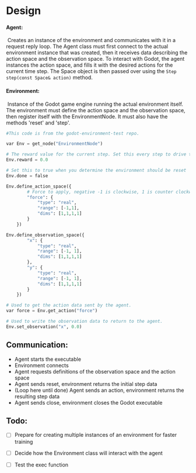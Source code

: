 # Design

#### Agent:

​	Creates an instance of the environment and communicates with it in a request reply loop. The Agent class must first connect to the actual environment instance that was created, then it receives data describing the action space and the observation space. To interact with Godot, the agent instances the action space, and fills it with the desired actions for the current time step. The Space object is then passed over using the `Step step(const Space& action)` method.

#### Environment:

​	Instance of the Godot game engine running the actual environment itself. The environment must define the action space and the observation space, then register itself with the EnvironmentNode. It must also have the methods 'reset' and 'step'.

```python
#This code is from the godot-environment-test repo.

var Env = get_node("EnvironmentNode")

# The reward value for the current step. Set this every step to drive the learning process.
Env.reward = 0.0

# Set this to true when you determine the environment should be reset
Env.done = false

Env.define_action_space({
		# Force to apply, negative -1 is clockwise, 1 is counter clockwise
		"force": {
			"type": "real",
			"range": [-1,1],
			"dims": [1,1,1,1]
		}
	})

Env.define_observation_space({
		"x": {
			"type": "real",
			"range": [-1, 1],
			"dims": [1,1,1,1]
		},
		"y": {
			"type": "real",
			"range": [-1, 1],
			"dims": [1,1,1,1]
		}
	})

# Used to get the action data sent by the agent.
var force = Env.get_action("force")

# Used to write the observation data to return to the agent.
Env.set_observation("x", 0.0)
```



## Communication:

- Agent starts the executable
- Environment connects
- Agent requests definitions of the observation space and the action space
- Agent sends reset, environment returns the initial step data
- (Loop here until done) Agent sends an action, environment returns the resulting step data
- Agent sends close, environment closes the Godot executable



## Todo:

- [ ] Prepare for creating multiple instances of an environment for faster training
- [ ] Decide how the Environment class will interact with the agent
- [ ] Test the exec function

